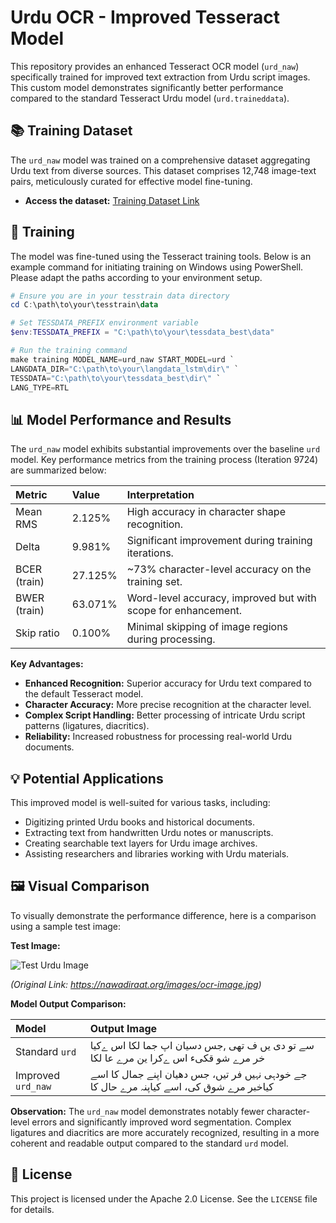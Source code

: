 # Urdu OCR - Improved Tesseract Model

This repository provides an enhanced Tesseract OCR model (`urd_naw`) specifically trained for improved text extraction from Urdu script images. This custom model demonstrates significantly better performance compared to the standard Tesseract Urdu model (`urd.traineddata`).

## 📚 Training Dataset

The `urd_naw` model was trained on a comprehensive dataset aggregating Urdu text from diverse sources. This dataset comprises 12,748 image-text pairs, meticulously curated for effective model fine-tuning.

- **Access the dataset:** [Training Dataset Link](https://drive.google.com/file/d/1jbdFo1ea8MxZ7yHOVIcPgP5yOd4ihvBU/view?usp=drive_link)

## 🚀 Training

The model was fine-tuned using the Tesseract training tools. Below is an example command for initiating training on Windows using PowerShell. Please adapt the paths according to your environment setup.

```powershell
# Ensure you are in your tesstrain data directory
cd C:\path\to\your\tesstrain\data

# Set TESSDATA_PREFIX environment variable
$env:TESSDATA_PREFIX = "C:\path\to\your\tessdata_best\data"

# Run the training command
make training MODEL_NAME=urd_naw START_MODEL=urd `
LANGDATA_DIR="C:\path\to\your\langdata_lstm\dir\" `
TESSDATA="C:\path\to\your\tessdata_best\dir\" `
LANG_TYPE=RTL
```

## 📊 Model Performance and Results

The `urd_naw` model exhibits substantial improvements over the baseline `urd` model. Key performance metrics from the training process (Iteration 9724) are summarized below:

| Metric       | Value    | Interpretation                                       |
| :----------- | :------- | :--------------------------------------------------- |
| Mean RMS     | 2.125%   | High accuracy in character shape recognition.        |
| Delta        | 9.981%   | Significant improvement during training iterations.  |
| BCER (train) | 27.125%  | ~73% character-level accuracy on the training set. |
| BWER (train) | 63.071%  | Word-level accuracy, improved but with scope for enhancement. |
| Skip ratio   | 0.100%   | Minimal skipping of image regions during processing. |

**Key Advantages:**

- **Enhanced Recognition:** Superior accuracy for Urdu text compared to the default Tesseract model.
- **Character Accuracy:** More precise recognition at the character level.
- **Complex Script Handling:** Better processing of intricate Urdu script patterns (ligatures, diacritics).
- **Reliability:** Increased robustness for processing real-world Urdu documents.

## 💡 Potential Applications

This improved model is well-suited for various tasks, including:

- Digitizing printed Urdu books and historical documents.
- Extracting text from handwritten Urdu notes or manuscripts.
- Creating searchable text layers for Urdu image archives.
- Assisting researchers and libraries working with Urdu materials.

## 🖼️ Visual Comparison

To visually demonstrate the performance difference, here is a comparison using a sample test image:

**Test Image:**

![Test Urdu Image](https://nawadiraat.org/images/ocr-image.jpg)

*(Original Link: https://nawadiraat.org/images/ocr-image.jpg)*

**Model Output Comparison:**

| Model             | Output Image                                       |
| :---------------- | :------------------------------------------------- |
| Standard `urd`    | سے تو دی یں ف تھی ,جس دسیان اپ جما لکا اس ےکیا خر مرے شو قکیء اس ےکرا ین مرے عا لکا |
| Improved `urd_naw`| جے خودہی نہیں فر تیں، جس دھیان اپنے جمال کا اسے کیاخبر مرے شوق کی، اسے کیاپنہ مرے حال کا |

**Observation:** The `urd_naw` model demonstrates notably fewer character-level errors and significantly improved word segmentation. Complex ligatures and diacritics are more accurately recognized, resulting in a more coherent and readable output compared to the standard `urd` model.

## 📜 License

This project is licensed under the Apache 2.0 License. See the `LICENSE` file for details.
